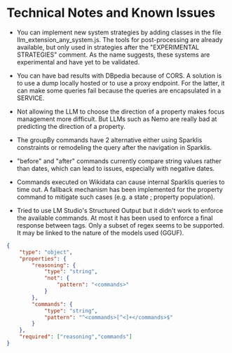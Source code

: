 # Technical Notes and Known Issues

- You can implement new system strategies by adding classes in the file llm_extension_any_system.js. The tools for post-processing are already available, but only used in strategies after the "EXPERIMENTAL STRATEGIES" comment. As the name suggests, these systems are experimental and have yet to be validated.

- You can have bad results with DBpedia because of CORS.
A solution is to use a dump locally hosted or to use a proxy endpoint.
For the latter, it can make some queries fail because the queries are encapsulated in a SERVICE.

- Not allowing the LLM to choose the direction of a property makes focus management more difficult. But LLMs such as Nemo are really bad at predicting the direction of a property.

- The groupBy commands have 2 alternative either using Sparklis constraints or remodeling the query after the navigation in Sparklis.

- "before" and "after" commands currently compare string values rather than dates, which can lead to issues, especially with negative dates.

- Commands executed on Wikidata can cause internal Sparklis queries to time out. A fallback mechanism has been implemented for the property command to mitigate such cases (e.g. a state ; property population).

- Tried to use LM Studio's Structured Output but it didn't work to enforce the available commands. At most it has been used to enforce a final response between <commands> tags. Only a subset of regex seems to be supported. It may be linked to the nature of the models used (GGUF).


```json
{
    "type": "object",
    "properties": {
        "reasoning": {
            "type": "string",
            "not": {
                "pattern": "<commands>"
            }
        },
        "commands": {
            "type": "string",
            "pattern": "^<commands>[^<]+</commands>$"
        }
    },
    "required": ["reasoning","commands"]
}
```